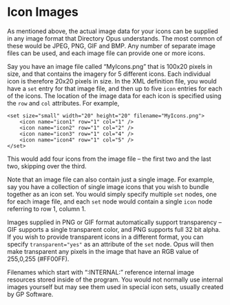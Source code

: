 # Icon Images

As mentioned above, the actual image data for your icons can be supplied in any image format that Directory Opus understands. The most common of these would be JPEG, PNG, GIF and BMP. Any number of separate image files can be used, and each image file can provide one or more icons.

Say you have an image file called “MyIcons.png” that is 100x20 pixels in size, and that contains the imagery for 5 different icons. Each individual icon is therefore 20x20 pixels in size. In the XML definition file, you would have a `set` entry for that image file, and then up to five `icon` entries for each of the icons. The location of the image data for each icon is specified using the `row` and `col` attributes. For example,

    <set size="small" width="20" height="20" filename="MyIcons.png">
        <icon name="icon1" row="1" col="1" />
        <icon name="icon2" row="1" col="2" />
        <icon name="icon3" row="1" col="4" />
        <icon name="icon4" row="1" col="5" />
    </set>

This would add four icons from the image file – the first two and the last two, skipping over the third.

Note that an image file can also contain just a single image. For example, say you have a collection of single image icons that you wish to bundle together as an icon set. You would simply specify multiple `set` nodes, one for each image file, and each `set` node would contain a single `icon` node referring to row 1, column 1.

Images supplied in PNG or GIF format automatically support transparency – GIF supports a single transparent color, and PNG supports full 32 bit alpha. If you wish to provide transparent icons in a different format, you can specify `transparent="yes"` as an attribute of the `set` node. Opus will then make transparent any pixels in the image that have an RGB value of 255,0,255 (#FF00FF).

Filenames which start with “:INTERNAL:” reference internal image resources stored inside of the program. You would not normally use internal images yourself but may see them used in special icon sets, usually created by GP Software.
